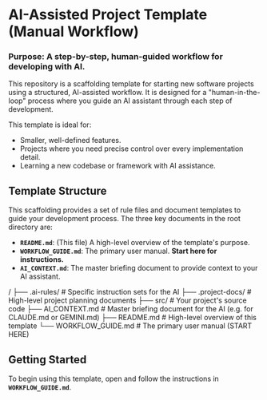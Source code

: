 # AI-Assisted Project Template (Manual Workflow)

### **Purpose: A step-by-step, human-guided workflow for developing with AI.**

This repository is a scaffolding template for starting new software projects using a structured, AI-assisted workflow. It is designed for a "human-in-the-loop" process where you guide an AI assistant through each step of development.

This template is ideal for:
- Smaller, well-defined features.
- Projects where you need precise control over every implementation detail.
- Learning a new codebase or framework with AI assistance.

## Template Structure

This scaffolding provides a set of rule files and document templates to guide your development process. The three key documents in the root directory are:

- **`README.md`**: (This file) A high-level overview of the template's purpose.
- **`WORKFLOW_GUIDE.md`**: The primary user manual. **Start here for instructions.**
- **`AI_CONTEXT.md`**: The master briefing document to provide context to your AI assistant.

/
├── .ai-rules/              # Specific instruction sets for the AI
├── .project-docs/          # High-level project planning documents
├── src/                    # Your project's source code
├── AI_CONTEXT.md           # Master briefing document for the AI (e.g. for CLAUDE.md or GEMINI.md)
├── README.md               # High-level overview of this template
└── WORKFLOW_GUIDE.md       # The primary user manual (START HERE)

## Getting Started

To begin using this template, open and follow the instructions in **`WORKFLOW_GUIDE.md`**.

